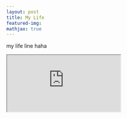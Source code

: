 ```yaml
---
layout: post
title: My Life
featured-img: 
mathjax: true
---
```

my life line haha
<iframe src="https://docs.google.com/spreadsheets/d/e/2PACX-1vQps40pR2PHj7UlynoAodHE-_nsUwqjWuruUFxVHlaf3C2us0wCypM8BnXZcd-ma0wsjQebwcJul5iK/pubhtml?gid=1401935089&amp;single=true&amp;widget=true&amp;headers=false"></iframe>